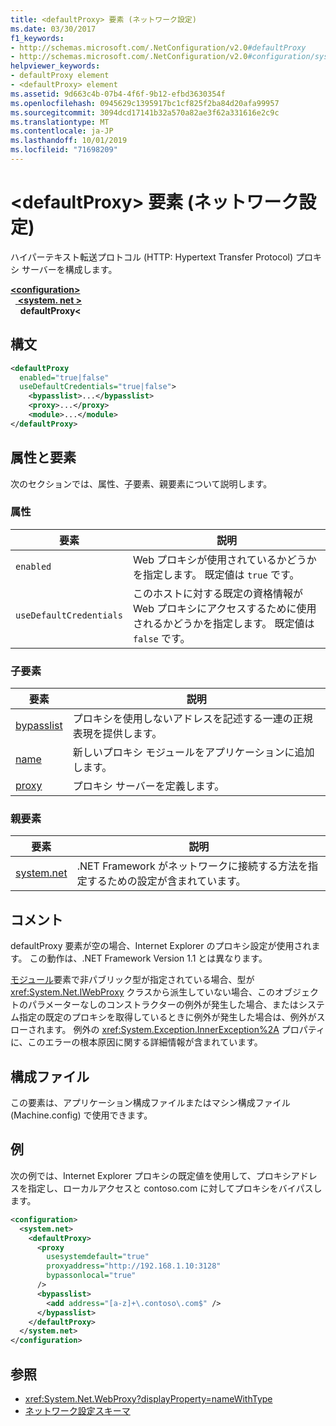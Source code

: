 ```yaml
---
title: <defaultProxy> 要素 (ネットワーク設定)
ms.date: 03/30/2017
f1_keywords:
- http://schemas.microsoft.com/.NetConfiguration/v2.0#defaultProxy
- http://schemas.microsoft.com/.NetConfiguration/v2.0#configuration/system.net/defaultProxy
helpviewer_keywords:
- defaultProxy element
- <defaultProxy> element
ms.assetid: 9d663c4b-07b4-4f6f-9b12-efbd3630354f
ms.openlocfilehash: 0945629c1395917bc1cf825f2ba84d20afa99957
ms.sourcegitcommit: 3094dcd17141b32a570a82ae3f62a331616e2c9c
ms.translationtype: MT
ms.contentlocale: ja-JP
ms.lasthandoff: 10/01/2019
ms.locfileid: "71698209"
---
```

# <a name="defaultproxy-element-network-settings"></a>\<defaultProxy> 要素 (ネットワーク設定)
ハイパーテキスト転送プロトコル (HTTP: Hypertext Transfer Protocol) プロキシ サーバーを構成します。  
  
[ **\<configuration>** ](../configuration-element.md)  
&nbsp;&nbsp;[ **\<system. net >** ](system-net-element-network-settings.md)  
&nbsp;&nbsp;&nbsp;&nbsp;**defaultProxy\<**  
  
## <a name="syntax"></a>構文  
  
```xml  
<defaultProxy  
  enabled="true|false"  
  useDefaultCredentials="true|false">  
    <bypasslist>...</bypasslist>  
    <proxy>...</proxy>  
    <module>...</module>  
</defaultProxy>
```  
  
## <a name="attributes-and-elements"></a>属性と要素  
 次のセクションでは、属性、子要素、親要素について説明します。  
  
### <a name="attributes"></a>属性  
  
|**要素**|**説明**|  
|-----------------|---------------------|  
|`enabled`|Web プロキシが使用されているかどうかを指定します。 既定値は `true` です。|  
|`useDefaultCredentials`|このホストに対する既定の資格情報が Web プロキシにアクセスするために使用されるかどうかを指定します。 既定値は `false` です。|  
  
### <a name="child-elements"></a>子要素  
  
|**要素**|**説明**|  
|-----------------|---------------------|  
|[bypasslist](bypasslist-element-network-settings.md)|プロキシを使用しないアドレスを記述する一連の正規表現を提供します。|  
|[name](module-element-network-settings.md)|新しいプロキシ モジュールをアプリケーションに追加します。|  
|[proxy](proxy-element-network-settings.md)|プロキシ サーバーを定義します。|  
  
### <a name="parent-elements"></a>親要素  
  
|**要素**|**説明**|  
|-----------------|---------------------|  
|[system.net](system-net-element-network-settings.md)|.NET Framework がネットワークに接続する方法を指定するための設定が含まれています。|  
  
## <a name="remarks"></a>コメント  
 defaultProxy 要素が空の場合、Internet Explorer のプロキシ設定が使用されます。 この動作は、.NET Framework Version 1.1 とは異なります。  
  
 [モジュール](module-element-network-settings.md)要素で非パブリック型が指定されている場合、型が <xref:System.Net.IWebProxy> クラスから派生していない場合、このオブジェクトのパラメーターなしのコンストラクターの例外が発生した場合、またはシステム指定の既定のプロキシを取得しているときに例外が発生した場合は、例外がスローされます。 例外の <xref:System.Exception.InnerException%2A> プロパティに、このエラーの根本原因に関する詳細情報が含まれています。  
  
## <a name="configuration-files"></a>構成ファイル  
 この要素は、アプリケーション構成ファイルまたはマシン構成ファイル (Machine.config) で使用できます。  
  
## <a name="example"></a>例  
 次の例では、Internet Explorer プロキシの既定値を使用して、プロキシアドレスを指定し、ローカルアクセスと contoso.com に対してプロキシをバイパスします。  
  
```xml  
<configuration>  
  <system.net>  
    <defaultProxy>  
      <proxy  
        usesystemdefault="true"  
        proxyaddress="http://192.168.1.10:3128"  
        bypassonlocal="true"  
      />  
      <bypasslist>  
        <add address="[a-z]+\.contoso\.com$" />  
      </bypasslist>  
    </defaultProxy>  
  </system.net>  
</configuration>  
```  
  
## <a name="see-also"></a>参照

- <xref:System.Net.WebProxy?displayProperty=nameWithType>
- [ネットワーク設定スキーマ](index.md)
